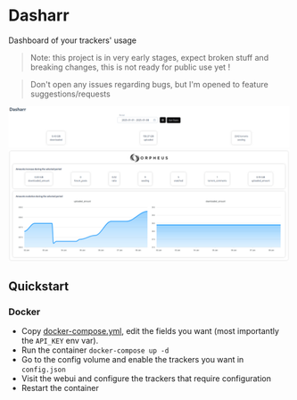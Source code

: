 # Dasharr

 Dashboard of your trackers' usage

 > Note: this project is in very early stages, expect broken stuff and breaking changes, this is not ready for public use yet !

 > Don't open any issues regarding bugs, but I'm opened to feature suggestions/requests

 ![header](images/0.png)
 ![header](images/1.png)

 ## Quickstart

 ### Docker

- Copy [docker-compose.yml](./docker-compose.yml), edit the fields you want (most importantly the `API_KEY` env var).
- Run the container `docker-compose up -d`
- Go to the config volume and enable the trackers you want in `config.json`
- Visit the webui and configure the trackers that require configuration
- Restart the container